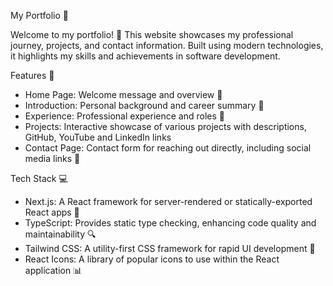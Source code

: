 My Portfolio 📁

Welcome to my portfolio! 🎉
This website showcases my professional journey, projects, and contact information. Built using modern technologies, it highlights my skills and achievements in software development.

Features 🌟

- Home Page: Welcome message and overview 📄
- Introduction: Personal background and career summary 📝
- Experience: Professional experience and roles 💼
- Projects: Interactive showcase of various projects with descriptions, GitHub, YouTube and LinkedIn links
- Contact Page: Contact form for reaching out directly, including social media links 📲

Tech Stack 💻

- Next.js: A React framework for server-rendered or statically-exported React apps 🚀
- TypeScript: Provides static type checking, enhancing code quality and maintainability 🔍
- Tailwind CSS: A utility-first CSS framework for rapid UI development 🎨
- React Icons: A library of popular icons to use within the React application 📊
